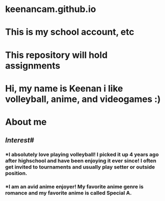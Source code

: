 # keenancam.github.io
# This is my school account, etc
# This repository will hold assignments 
# Hi, my name is Keenan i like volleyball, anime, and videogames :)
# About me
## **_Interest_#**
### *I absolutely love playing volleyball! I picked it up 4 years ago after highschool and have been enjoying it ever since! I often get invited to tournaments and usually play setter or outside position.
### *I am an avid anime enjoyer! My favorite anime genre is romance and my favorite anime is called Special A.
